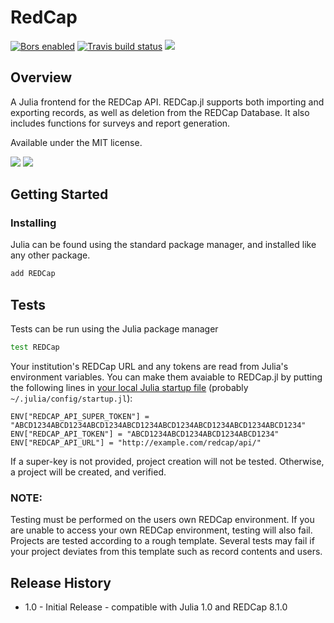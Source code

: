 # RedCap

<p>
<a href="https://app.bors.tech/repositories/12274"><img alt="Bors enabled" src="https://bors.tech/images/badge_small.svg"></a>
<a href="https://travis-ci.org/bcbi/REDCap.jl/branches"><img alt="Travis build status" src="https://travis-ci.org/bcbi/REDCap.jl.svg?branch=master"></a>
<a href="http://codecov.io/github/bcbi/REDCap.jl?branch=master"><img src="http://codecov.io/github/bcbi/REDCap.jl/coverage.svg?branch=master"></a>
</p>

## Overview

A Julia frontend for the REDCap API. REDCap.jl supports both importing and exporting records, as well as deletion from the REDCap Database. It also includes functions for surveys and report generation. 

Available under the MIT license.

[![](https://img.shields.io/badge/docs-stable-blue.svg)](https://bcbi.github.io/REDCap.jl/stable)
[![](https://img.shields.io/badge/docs-latest-blue.svg)](https://bcbi.github.io/REDCap.jl/latest)


## Getting Started 


### Installing

Julia can be found using the standard package manager, and installed like any other package.

```bash
add REDCap
```

## Tests 

Tests can be run using the Julia package manager
```bash
test REDCap
```

Your institution's REDCap URL and any tokens are read from Julia's environment variables.
You can make them avaiable to REDCap.jl by putting the following lines in [your local Julia startup file](https://docs.julialang.org/en/v1/manual/command-line-interface/#Startup-file) (probably `~/.julia/config/startup.jl`):
```
ENV["REDCAP_API_SUPER_TOKEN"] = "ABCD1234ABCD1234ABCD1234ABCD1234ABCD1234ABCD1234ABCD1234ABCD1234"
ENV["REDCAP_API_TOKEN"] = "ABCD1234ABCD1234ABCD1234ABCD1234"
ENV["REDCAP_API_URL"] = "http://example.com/redcap/api/"
```
If a super-key is not provided, project creation will not be tested. Otherwise, a project will be created, and verified.

### NOTE:
Testing must be performed on the users own REDCap environment. If you are unable to access your own REDCap environment, testing will also fail.
Projects are tested according to a rough template. Several tests may fail if your project deviates from this template such as record contents and users.

## Release History
- 1.0 - Initial Release - compatible with Julia 1.0 and REDCap 8.1.0
